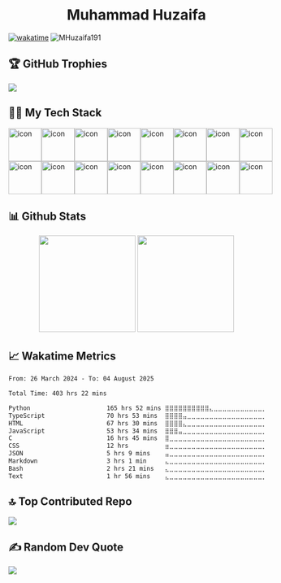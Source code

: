 <h1 align="center">Muhammad Huzaifa</h1>

[![wakatime](https://wakatime.com/badge/user/018e7f95-7718-4040-9854-a08b559e17d6.svg)](https://wakatime.com/@018e7f95-7718-4040-9854-a08b559e17d6)
	<img src="https://komarev.com/ghpvc/?username=MHuzaifa191&label=Profile%20views&color=0e75b6&style=plastic" alt="MHuzaifa191" /> 
	<a href = "https://commits.top/pakistan.html" target="_blank">
	</a>


## 🏆 GitHub Trophies
![](https://github-profile-trophy.vercel.app/?username=MHuzaifa191&theme=radical&no-frame=false&no-bg=true&margin-w=4)


## 👨‍💻 My Tech Stack

<!---
[![My Skills](https://skillicons.dev/icons?i=django,mysql,docker,express,nodejs,firebase,kubernetes,flask,grafana,heroku,postgres,postman,js,mongodb,nginx,aws,react,gcp,azure,react,vue,anaconda,angular,bash,redis,supabase,selenium,tailwind,bootstrap,cpp,ts,vercel&perline=16)](https://skillicons.dev)
-->

<div style="display: flex; align-items: flex-start;"><img src="https://techstack-generator.vercel.app/js-icon.svg" alt="icon" width="65" height="65" /><img src="https://techstack-generator.vercel.app/ts-icon.svg" alt="icon" width="65" height="65" /><img src="https://techstack-generator.vercel.app/rescript-icon.svg" alt="icon" width="65" height="65" /><img src="https://techstack-generator.vercel.app/cpp-icon.svg" alt="icon" width="65" height="65" /><img src="https://techstack-generator.vercel.app/csharp-icon.svg" alt="icon" width="65" height="65" /><img src="https://techstack-generator.vercel.app/react-icon.svg" alt="icon" width="65" height="65" /><img src="https://techstack-generator.vercel.app/restapi-icon.svg" alt="icon" width="65" height="65" /><img src="https://techstack-generator.vercel.app/python-icon.svg" alt="icon" width="65" height="65" /></div><div style="display: flex; align-items: flex-start;"><img src="https://techstack-generator.vercel.app/django-icon.svg" alt="icon" width="65" height="65" /><img src="https://techstack-generator.vercel.app/docker-icon.svg" alt="icon" width="65" height="65" /><img src="https://techstack-generator.vercel.app/kubernetes-icon.svg" alt="icon" width="65" height="65" /><img src="https://techstack-generator.vercel.app/aws-icon.svg" alt="icon" width="65" height="65" /><img src="https://techstack-generator.vercel.app/github-icon.svg" alt="icon" width="65" height="65" /><img src="https://techstack-generator.vercel.app/nginx-icon.svg" alt="icon" width="65" height="65" /><img src="https://techstack-generator.vercel.app/mysql-icon.svg" alt="icon" width="65" height="65" /><img src="https://techstack-generator.vercel.app/java-icon.svg" alt="icon" width="65" height="65" /></div>

## 📊 Github Stats
<p align="center">
  <img src="https://github-readme-stats.vercel.app/api?username=MHuzaifa191&theme=tokyonight&show_icons=true&hide_border=true&include_all_commits=false&count_private=true" height="190px"/>
  <img src="https://github-readme-stats.vercel.app/api/top-langs/?username=MHuzaifa191&theme=tokyonight&show_icons=true&hide_border=true&layout=compact" height="190px"/>
</p>


## 📈 Wakatime Metrics

<!--START_SECTION:waka-->

```txt
From: 26 March 2024 - To: 04 August 2025

Total Time: 403 hrs 22 mins

Python                     165 hrs 52 mins ⣿⣿⣿⣿⣿⣿⣿⣿⣿⣿⣄⣀⣀⣀⣀⣀⣀⣀⣀⣀⣀⣀⣀⣀⣀   40.96 %
TypeScript                 70 hrs 53 mins  ⣿⣿⣿⣿⣤⣀⣀⣀⣀⣀⣀⣀⣀⣀⣀⣀⣀⣀⣀⣀⣀⣀⣀⣀⣀   17.50 %
HTML                       67 hrs 30 mins  ⣿⣿⣿⣿⣄⣀⣀⣀⣀⣀⣀⣀⣀⣀⣀⣀⣀⣀⣀⣀⣀⣀⣀⣀⣀   16.67 %
JavaScript                 53 hrs 34 mins  ⣿⣿⣿⣤⣀⣀⣀⣀⣀⣀⣀⣀⣀⣀⣀⣀⣀⣀⣀⣀⣀⣀⣀⣀⣀   13.23 %
C                          16 hrs 45 mins  ⣿⣀⣀⣀⣀⣀⣀⣀⣀⣀⣀⣀⣀⣀⣀⣀⣀⣀⣀⣀⣀⣀⣀⣀⣀   04.14 %
CSS                        12 hrs          ⣶⣀⣀⣀⣀⣀⣀⣀⣀⣀⣀⣀⣀⣀⣀⣀⣀⣀⣀⣀⣀⣀⣀⣀⣀   02.97 %
JSON                       5 hrs 9 mins    ⣤⣀⣀⣀⣀⣀⣀⣀⣀⣀⣀⣀⣀⣀⣀⣀⣀⣀⣀⣀⣀⣀⣀⣀⣀   01.27 %
Markdown                   3 hrs 1 min     ⣄⣀⣀⣀⣀⣀⣀⣀⣀⣀⣀⣀⣀⣀⣀⣀⣀⣀⣀⣀⣀⣀⣀⣀⣀   00.75 %
Bash                       2 hrs 21 mins   ⣄⣀⣀⣀⣀⣀⣀⣀⣀⣀⣀⣀⣀⣀⣀⣀⣀⣀⣀⣀⣀⣀⣀⣀⣀   00.58 %
Text                       1 hr 56 mins    ⣄⣀⣀⣀⣀⣀⣀⣀⣀⣀⣀⣀⣀⣀⣀⣀⣀⣀⣀⣀⣀⣀⣀⣀⣀   00.48 %
```

<!--END_SECTION:waka-->


## 🔝 Top Contributed Repo
![](https://github-contributor-stats.vercel.app/api?username=MHuzaifa191&limit=5&theme=dark&combine_all_yearly_contributions=true)


## ✍️ Random Dev Quote
![](https://quotes-github-readme.vercel.app/api?type=horizontal&theme=radical)


